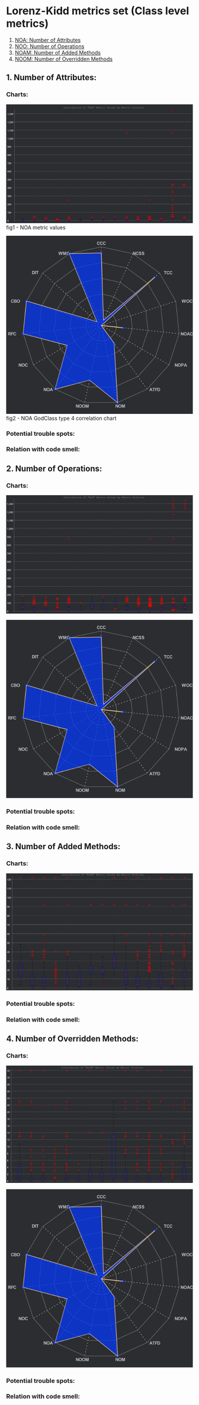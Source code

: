 # Lorenz-Kidd metrics set (Class level metrics)

1. [NOA: Number of Attributes](#1-number-of-attributes)
2. [NOO: Number of Operations](#2-number-of-operations)
3. [NOAM: Number of Added Methods](#3-number-of-added-methods)
4. [NOOM: Number of Overridden Methods](#4-number-of-overridden-methods)

## 1. Number of Attributes:

### Charts:

![NOA_Metrics_values](./img/NOA_Metrics_values.png) <br>
fig1 - NOA metric values

![GodClass_type4_Correlation_chart](./img/GodClass_type4_Correlation_chart.png) <br>
fig2 - NOA GodClass type 4 correlation chart

### Potential trouble spots:



### Relation with code smell:



## 2. Number of Operations:

### Charts:

![NOO_Metrics_values](./img/NOO_Metrics_values.png) <br>

![GodClass_type4_Correlation_chart](./img/GodClass_type4_Correlation_chart.png) <br>

### Potential trouble spots:


### Relation with code smell:


## 3. Number of Added Methods:

### Charts:

![NOAM_Metrics_values](./img/NOAM_Metrics_values.png) <br>


### Potential trouble spots:




### Relation with code smell:



## 4. Number of Overridden Methods:

### Charts:

![NOOM_Metrics_values](./img/NOOM_Metrics_values.png) <br>

![GodClass_type4_Correlation_chart](./img/GodClass_type4_Correlation_chart.png) <br>

### Potential trouble spots:


### Relation with code smell:


